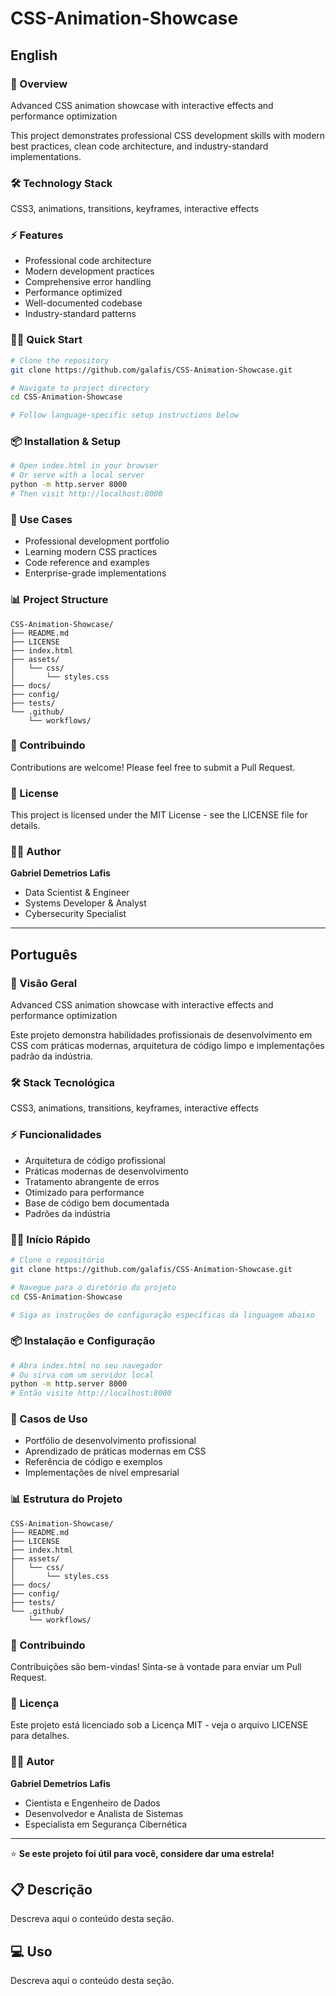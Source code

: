 # CSS-Animation-Showcase

## English

### 🚀 Overview
Advanced CSS animation showcase with interactive effects and performance optimization

This project demonstrates professional CSS development skills with modern best practices, clean code architecture, and industry-standard implementations.

### 🛠️ Technology Stack
CSS3, animations, transitions, keyframes, interactive effects

### ⚡ Features
- Professional code architecture
- Modern development practices
- Comprehensive error handling
- Performance optimized
- Well-documented codebase
- Industry-standard patterns

### 🏃‍♂️ Quick Start

```bash
# Clone the repository
git clone https://github.com/galafis/CSS-Animation-Showcase.git

# Navigate to project directory
cd CSS-Animation-Showcase

# Follow language-specific setup instructions below
```

### 📦 Installation & Setup

```bash
# Open index.html in your browser
# Or serve with a local server
python -m http.server 8000
# Then visit http://localhost:8000
```

### 🎯 Use Cases
- Professional development portfolio
- Learning modern CSS practices
- Code reference and examples
- Enterprise-grade implementations

### 📊 Project Structure
```
CSS-Animation-Showcase/
├── README.md
├── LICENSE
├── index.html
├── assets/
│   └── css/
│       └── styles.css
├── docs/
├── config/
├── tests/
└── .github/
    └── workflows/
```

### 🤝 Contribuindo
Contributions are welcome! Please feel free to submit a Pull Request.

### 📄 License
This project is licensed under the MIT License - see the LICENSE file for details.

### 👨‍💻 Author
**Gabriel Demetrios Lafis**
- Data Scientist & Engineer
- Systems Developer & Analyst
- Cybersecurity Specialist

---

## Português

### 🚀 Visão Geral
Advanced CSS animation showcase with interactive effects and performance optimization

Este projeto demonstra habilidades profissionais de desenvolvimento em CSS com práticas modernas, arquitetura de código limpo e implementações padrão da indústria.

### 🛠️ Stack Tecnológica
CSS3, animations, transitions, keyframes, interactive effects

### ⚡ Funcionalidades
- Arquitetura de código profissional
- Práticas modernas de desenvolvimento
- Tratamento abrangente de erros
- Otimizado para performance
- Base de código bem documentada
- Padrões da indústria

### 🏃‍♂️ Início Rápido

```bash
# Clone o repositório
git clone https://github.com/galafis/CSS-Animation-Showcase.git

# Navegue para o diretório do projeto
cd CSS-Animation-Showcase

# Siga as instruções de configuração específicas da linguagem abaixo
```

### 📦 Instalação e Configuração

```bash
# Abra index.html no seu navegador
# Ou sirva com um servidor local
python -m http.server 8000
# Então visite http://localhost:8000
```

### 🎯 Casos de Uso
- Portfólio de desenvolvimento profissional
- Aprendizado de práticas modernas em CSS
- Referência de código e exemplos
- Implementações de nível empresarial

### 📊 Estrutura do Projeto
```
CSS-Animation-Showcase/
├── README.md
├── LICENSE
├── index.html
├── assets/
│   └── css/
│       └── styles.css
├── docs/
├── config/
├── tests/
└── .github/
    └── workflows/
```

### 🤝 Contribuindo
Contribuições são bem-vindas! Sinta-se à vontade para enviar um Pull Request.

### 📄 Licença
Este projeto está licenciado sob a Licença MIT - veja o arquivo LICENSE para detalhes.

### 👨‍💻 Autor
**Gabriel Demetrios Lafis**
- Cientista e Engenheiro de Dados
- Desenvolvedor e Analista de Sistemas
- Especialista em Segurança Cibernética

---

⭐ **Se este projeto foi útil para você, considere dar uma estrela!**


## 📋 Descrição

Descreva aqui o conteúdo desta seção.


## 💻 Uso

Descreva aqui o conteúdo desta seção.
